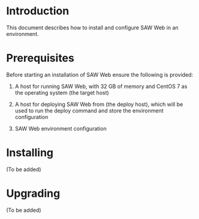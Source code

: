 # Introduction

This document describes how to install and configure SAW Web in
an environment.

# Prerequisites

Before starting an installation of SAW Web ensure the following
is provided:

1. A host for running SAW Web, with 32 GB of memory and CentOS 7 as
   the operating system (the target host)

2. A host for deploying SAW Web from (the deploy host), which will be
   used to run the deploy command and store the environment
   configuration

3. SAW Web environment configuration

# Installing

(To be added)

# Upgrading

(To be added)
